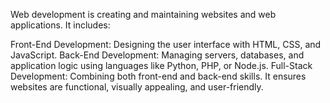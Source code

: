 Web development is creating and maintaining websites and web applications. It includes:

Front-End Development: Designing the user interface with HTML, CSS, and JavaScript.
Back-End Development: Managing servers, databases, and application logic using languages like Python, PHP, or Node.js.
Full-Stack Development: Combining both front-end and back-end skills.
It ensures websites are functional, visually appealing, and user-friendly.